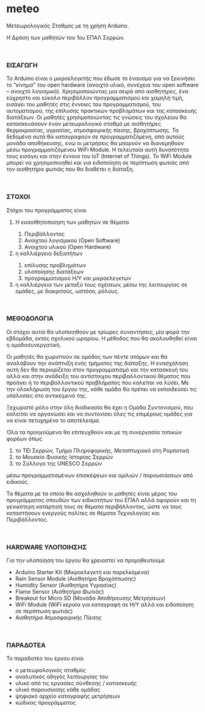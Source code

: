 # meteo
<p>Μετεωρολογικός Σταθμός με τη χρήση Arduino.</p>
<p>Η Δράση των μαθητών του 1ου ΕΠΑΛ Σερρών.</p>
<br>

<p><h3>ΕΙΣΑΓΩΓΗ</h3></p>
<p>Το Arduino είναι ο μικροελεγκτής που έδωσε το έναυσμα για να ξεκινήσει το “κίνημα” του open hardware (ανοιχτό υλικό, συνέχεια του open software – ανοιχτό λογισμικό). Χρησιμοποιώντας μια σειρά από αισθητήρες, ένα εύχρηστο και εύκολο περιβάλλον προγραμματισμού και χαμηλή τιμή, εισάγει του μαθητές στις έννοιες του προγραμματισμού, του αυτοματισμού, της επίλυσης πρακτικών προβλημάτων και της κατασκευής διατάξεων. Οι μαθητές χρησιμοποιώντας τις γνώσεις του σχολείου θα κατασκευάσουν έναν μετεωρολογικό σταθμό με αισθητήρες θερμοκρασίας, υγρασίας, ατμοσφαιρικής πίεσης, βροχόπτωσης. Τα δεδομένα αυτά θα καταγραφούν σε προγραμματιζόμενη, από αυτούς μονάδα αποθήκευσης, ενώ οι μετρήσεις θα μπορούν να διανεμηθούν μέσω προγραμματιζόμενου WiFi Module. Η τελευταία αυτή δυνατότητα τους εισάγει και στην έννοια του ΙοΤ (Internet of Things). Το WiFi Module μπορεί να χρησιμοποιηθεί και για ειδοποίηση σε περίπτωση φωτιάς από τον αισθητήρα φωτιάς που θα διαθέτει η διάταξη.</p>
<br>

<p><h3>ΣΤΟΧΟΙ</h3></p>
<p>Στόχοι του προγράμματος είναι
<ol>
    <li>Η ευαισθητοποίηση των μαθητών σε θέματα</li>
    <ol>
        <li>Περιβάλλοντος</li>
        <li>Ανοιχτού λογισμικού (Open Software)</li>
        <li>Ανοιχτού υλικού (Open Hardware)</li>
    </ol>
    <li>η καλλιέργεια δεξιοτήτων</li>
    <ol>
        <li>επίλυσης προβλημάτων </li>
        <li>υλοποίησης διατάξεων</li>
        <li>προγραμματισμού Η/Υ και μικροελεγκτών</li>
    </ol>
    <li>η καλλιέργεια των μεταξύ τους σχέσεων, μέσω της λειτουργίας σε ομάδες, με διακριτούς, ωστόσο, ρόλους.</li>
</ol>
</p>
<br>

<p><h3>ΜΕΘΟΔΟΛΟΓΙΑ</h3></p>
<p>Οι στόχοι αυτοί θα υλοποιηθούν με τρίωρες συναντήσεις, μία φορά την εβδομάδα, εκτός σχολικού ωραρίου. Η μέθοδος που θα ακολουθηθεί είναι η ομαδοσυνεργατική.</p>
<p>Οι μαθητές θα χωριστούν σε ομάδας των πέντε ατόμων και θα αναλάβουν την ανάπτυξη ενός τμήματος της διάταξης. Η ενασχόληση αυτή δεν θα περιορίζεται στον προγραμματισμό και την κατασκευή του αλλά και στην ανάδειξη του αντίστοιχου περιβαλλοντικού θέματος που προάγει ή το περιβαλλοντικού προβλήματος που καλείται να λύσει. Με την ολοκλήρωση του έργου της, κάθε ομάδα θα πρέπει να εκπαιδεύσει τις υπόλοιπες στο αντικείμενό της.</p>
<p>Ξεχωριστό ρόλο στην όλη διαδικασία θα έχει η Ομάδα Συντονισμού, που καλείται να οργανώσει και να συντονίσει όλες τις επιμέρους ομάδες για να είναι πετυχημένο το αποτέλεσμα.</p>
<p>Όλα τα προηγούμενα θα επιτευχθούν και με τη συνεργασία τοπικών φορέων όπως
    <ol>
    <li>το ΤΕΙ Σερρών, Τμήμα Πληροφορικής, Μεταπτυχιακό στη Ρομποτική</li>
        <li>το Μουσείο Φυσικής Ιστορίας Σερρών</li>
        <li>το Σύλλογο της UNESCO Σερρών</li>
    </ol>
μέσω προγραμματισμένων επισκέψεων και ομιλιών / παρουσιάσεων από ειδικούς.</p>
<p>Τα θέματα με τα οποία θα ασχοληθούν οι μαθητές είναι μέρος του προγράμματος σπουδών των ειδικοτήτων του ΕΠΑΛ αλλά αφορούν και τη γενικότερη κατάρτισή τους σε θέματα περιβάλλοντος, ώστε να τους καταστήσουν ενεργούς πολίτες σε θέματα Τεχνολογίας και Περιβάλλοντος.</p>
<br>

<p><h3>HARDWARE ΥΛΟΠΟΙΗΣΗΣ</h3></p>
<p>Για την υλοποίηση του έργου θα χρειαστεί να προμηθευτούμε
    <ul>
    <li>Arduino Starter Kit (Μικροελεγκτή και παρελκόμενα)</li>
    <li>Rain Sensor Module (Αισθητήρα Βροχόπτωσης)</li>
    <li>Humidity Sensor (Αισθητήρα Υγρασίας)</li>
    <li>Flame Sensor (Αισθητήρα Φωτιάς)</li>
    <li>Breakout for Micro SD (Μονάδα Αποθήκευσης Μετρήσεων)</li>
    <li>WiFi Module (WiFI κεραία για καταγραφή σε Η/Υ αλλά και ειδοποίηση σε περίπτωση φωτιάς)</li>
    <li>Αισθητήρα Ατμοσφαιρικής Πίεσης</li>
    </ul>
</p>
<br>

<p><h3>ΠΑΡΑΔΟΤΕΑ</h3></p>
<p>Το παραδοτέο του έργου είναι 
    <ul>
    <li>ο μετεωρολογικός σταθμός</li>
    <li>αναλυτικός οδηγός λειτουργίας του</li>
    <li>υλικό από τις εργασίες σύνθεσης / κατασκευής</li>
    <li>υλικό παρουσίασης κάθε ομάδας</li>
    <li>ψηφιακό αρχείο καταγραφής μετρήσεων</li>
    <li>κώδικας προγράμματος</li>
    </ul>
</p>
